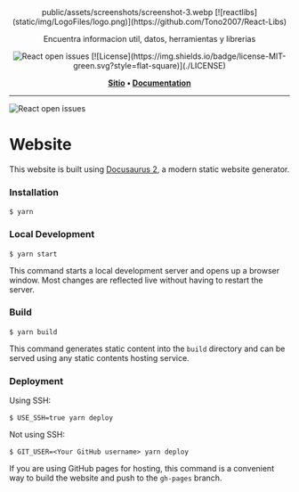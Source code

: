 <div align="center">
public/assets/screenshots/screenshot-3.webp
[![reactlibs](static/img/LogoFiles/logo.png)](https://github.com/Tono2007/React-Libs)

Encuentra informacion util, datos, herramientas y librerias

 
<img alt="React open issues" src="hhttps://img.shields.io/github/stars/Tono2007/React-Libs?style=social">
[![License](https://img.shields.io/badge/license-MIT-green.svg?style=flat-square)](./LICENSE)

<p align="center">
  <strong>
  <a href="https://react-libs.vercel.app/">Sitio</a> •
  <a href="https://react-libs.vercel.app/docs/intro">Documentation</a>  
  </strong>
</p>

</div>

---

<img alt="React open issues" src="https://img.shields.io/bitbucket/issues/Tono2007/React-Libs?style=flat-square">

# Website

This website is built using [Docusaurus 2](https://docusaurus.io/), a modern static website generator.

### Installation

```
$ yarn
```

### Local Development

```
$ yarn start
```

This command starts a local development server and opens up a browser window. Most changes are reflected live without having to restart the server.

### Build

```
$ yarn build
```

This command generates static content into the `build` directory and can be served using any static contents hosting service.

### Deployment

Using SSH:

```
$ USE_SSH=true yarn deploy
```

Not using SSH:

```
$ GIT_USER=<Your GitHub username> yarn deploy
```

If you are using GitHub pages for hosting, this command is a convenient way to build the website and push to the `gh-pages` branch.
